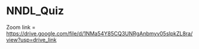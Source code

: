 # NNDL_Quiz

Zoom link = https://drive.google.com/file/d/1NMa54Y85CQ3UNRgAnbmyv05slpkZL8ra/view?usp=drive_link

